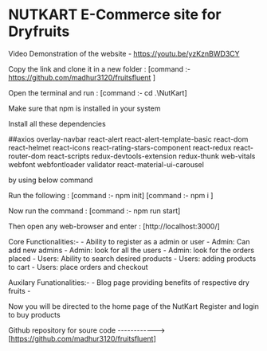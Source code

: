 # NUTKART E-Commerce site for Dryfruits

Video Demonstration of the website - https://youtu.be/yzKznBWD3CY

Copy the link and clone it in a new folder : [command :- https://github.com/madhur3120/fruitsfluent ]

Open the terminal and run : [command :- cd .\NutKart]

Make sure that npm is installed in your system

Install all these dependencies 

##axios overlay-navbar react-alert react-alert-template-basic react-dom react-helmet react-icons react-rating-stars-component react-redux react-router-dom react-scripts redux-devtools-extension redux-thunk web-vitals webfont webfontloader validator react-material-ui-carousel 

by using below command 

Run the following : [command :- npm init] [command :- npm i <above given dependencies>]

Now run the command : [command :- npm run start]

Then open any web-browser and enter : [http://localhost:3000/]

Core Functionalities:- - Ability to register as a admin or user - Admin: Can add new admins - Admin: look for all the users - Admin: look for the orders placed - Users: Ability to search desired products - Users: adding products to cart - Users: place orders and checkout


Auxilary Funationalities:- - Blog page providing benefits of respective dry fruits -

Now you will be directed to the home page of the NutKart Register and login to buy products

Github repository for soure code ------------> [https://github.com/madhur3120/fruitsfluent]
